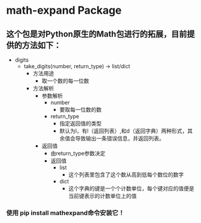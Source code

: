 # math-expand Package
## 这个包是对Python原生的Math包进行的拓展，目前提供的方法如下：

- digits
    - take_digits(number, return_type) → list/dict
        - 方法用途
            - 取一个数的每一位数
        - 方法解析
            - 参数解析
                - number
                    - 要取每一位数的数
                - return_type
                    - 指定返回值的类型
                    - 默认为l，有l（返回列表）,和d（返回字典）两种形式，其余值会导致输出一条错误信息，并返回列表。
            - 返回值
                - 由return_type参数决定
                - 返回值
                    - list
                        - 这个列表里包含了这个数从高到低每个数位的数字
                    - dict
                        - 这个字典的键是一个个计数单位，每个键对应的值便是当前键表示的计数单位上的值


### 使用 pip install mathexpand命令安装它！

